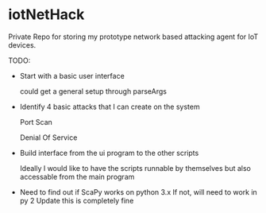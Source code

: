 # iotNetHack

Private Repo for storing my prototype network based attacking agent for IoT devices.

  
TODO:
* Start with a basic user interface

	could get a general setup through parseArgs

* Identify 4 basic attacks that I can create on the system

	Port Scan

	Denial Of Service

* Build interface from the ui program to the other scripts

	Ideally I would like to have the scripts runnable by themselves but also accessable from the main program

* Need to find out if ScaPy works on python 3.x
		If not, will need to work in py 2
		Update this is completely fine
